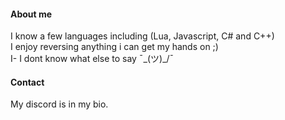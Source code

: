 #### About me
I know a few languages including (Lua, Javascript, C# and C++)  
I enjoy reversing anything i can get my hands on ;)  
I- I dont know what else to say ¯\_(ツ)_/¯  

#### Contact
My discord is in my bio.
